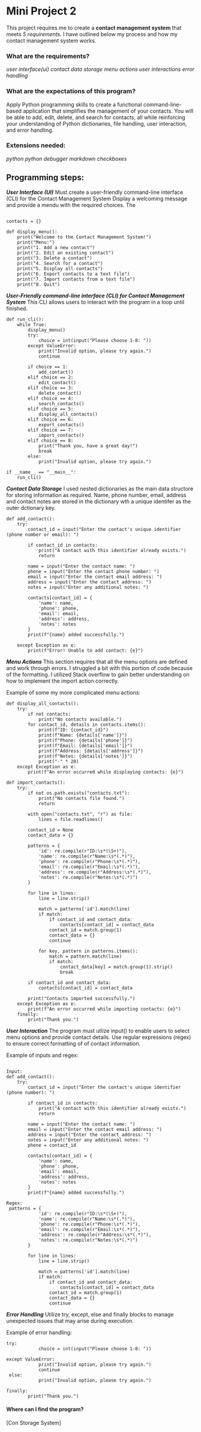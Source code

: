 # Mini Project 2

This project requires me to create a **contact management system** that meets *5 requirements.* I have outlined below my process and how my contact management system works. 

### What are the requirements? 
*user interface(ui)*
*contact data storage*
*menu actions*
*user interactions*
*error handling*

### What are the expectations of this program?
Apply Python programming skills to create a functional command-line-based application that simplifies the management of your contacts. You will be able to add, edit, delete, and search for contacts, all while reinforcing your understanding of Python dictionaries, file handling, user interaction, and error handling.

### Extensions needed:
*python*
*python debugger*
*markdown checkboxes*

## Programming steps:

***User Interface (UI)***
Must create a user-friendly command-line interface (CLI) for the Contact Management System
Display a welcoming message and provide a mendu with the required choices. The

``` Example of Menu

contacts = {}

def display_menu():
    print("Welcome to the Contact Management System!")
    print("Menu:")
    print("1. Add a new contact")
    print("2. Edit an existing contact")
    print("3. Delete a contact")
    print("4. Search for a contact")
    print("5. Display all contacts")
    print("6. Export contacts to a text file")
    print("7. Import contacts from a text file")
    print("8. Quit")
```


***User-Friendly command-line interface (CLI) for Contact Management System***
This CLI allows users to interact with the program in a loop until finished. 
``` CLI for contact management system 
def run_cli():
    while True:
        display_menu()
        try:
            choice = int(input("Please choose 1-8: "))  
        except ValueError:
            print("Invalid option, please try again.")
            continue

        if choice == 1:
            add_contact()
        elif choice == 2:
            edit_contact()
        elif choice == 3:
            delete_contact()
        elif choice == 4:
            search_contacts()
        elif choice == 5:
            display_all_contacts()
        elif choice == 6:
            export_contacts()
        elif choice == 7:
            import_contacts()
        elif choice == 8:
            print("Thank you, have a great day!")
            break
        else:
            print("Invalid option, please try again.")

if __name__ == "__main__":
    run_cli()
```


***Contact Data Storage***
I used nested dictionaries as the main data structore for storing information as required. Name, phone number, email, address and contact notes are stored in the dictionary wth a unique identifer as the outer dctionary key. 

```contact data storage dictionaries
def add_contact():
    try:
        contact_id = input("Enter the contact's unique identifier (phone number or email): ")

        if contact_id in contacts:
            print("A contact with this identifier already exists.")
            return

        name = input("Enter the contact name: ")
        phone = input("Enter the contact phone number: ")
        email = input("Enter the contact email address: ")
        address = input("Enter the contact address: ")
        notes = input("Enter any additional notes: ")

        contacts[contact_id] = {
            'name': name,
            'phone': phone,
            'email': email,
            'address': address,
            'notes': notes
        }
        print(f"{name} added successfully.")

    except Exception as e:
        print(f"Error! Unable to add contact: {e}")
```

***Menu Actions***
This section requires that all the menu options are defined and work through errors. I struggled a bit with this portion of code because of the formatting. I utilized Stack overflow to gain better understanding on how to implement the import action correctly. 

Example of some my more complicated menu actions:
``` examples of my menu option defs
def display_all_contacts():
    try:
        if not contacts:
            print("No contacts available.")
        for contact_id, details in contacts.items():
            print(f"ID: {contact_id}")
            print(f"Name: {details['name']}")
            print(f"Phone: {details['phone']}")
            print(f"Email: {details['email']}")
            print(f"Address: {details['address']}")
            print(f"Notes: {details['notes']}")
            print("-" * 20)
    except Exception as e:
        print(f"An error occurred while displaying contacts: {e}")

def import_contacts():
    try:
        if not os.path.exists("contacts.txt"):
            print("No contacts file found.")
            return

        with open("contacts.txt", "r") as file:
            lines = file.readlines()

        contact_id = None
        contact_data = {}

        patterns = {
            'id': re.compile(r"ID:\s*(\S+)"),
            'name': re.compile(r"Name:\s*(.*)"),
            'phone': re.compile(r"Phone:\s*(.*)"),
            'email': re.compile(r"Email:\s*(.*)"),
            'address': re.compile(r"Address:\s*(.*)"),
            'notes': re.compile(r"Notes:\s*(.*)")
        }

        for line in lines:
            line = line.strip()

            match = patterns['id'].match(line)
            if match:
                if contact_id and contact_data:
                    contacts[contact_id] = contact_data
                contact_id = match.group(1)
                contact_data = {}
                continue

            for key, pattern in patterns.items():
                match = pattern.match(line)
                if match:
                    contact_data[key] = match.group(1).strip()
                    break

        if contact_id and contact_data:
            contacts[contact_id] = contact_data

        print("Contacts imported successfully.")
    except Exception as e:
        print(f"An error occurred while importing contacts: {e}")
    finally:
        print("Thank you.")

```
***User Interaction***
The program must utlize input() to enable users to select menu options and provide contact details. Use regular expressions (regex) to ensure correct formatting of of contact information.  

Example of inputs and regex:
``` inputs and regex

Input:
def add_contact():
    try:
        contact_id = input("Enter the contact's unique identifier (phone number): ")

        if contact_id in contacts:
            print("A contact with this identifier already exists.")
            return

        name = input("Enter the contact name: ")
        email = input("Enter the contact email address: ")
        address = input("Enter the contact address: ")
        notes = input("Enter any additional notes: ")
        phone = contact_id

        contacts[contact_id] = {
            'name': name,
            'phone': phone,
            'email': email,
            'address': address,
            'notes': notes
        }
        print(f"{name} added successfully.")

Regex:
 patterns = {
            'id': re.compile(r"ID:\s*(\S+)"),
            'name': re.compile(r"Name:\s*(.*)"),
            'phone': re.compile(r"Phone:\s*(.*)"),
            'email': re.compile(r"Email:\s*(.*)"),
            'address': re.compile(r"Address:\s*(.*)"),
            'notes': re.compile(r"Notes:\s*(.*)")
        }

        for line in lines:
            line = line.strip()
            
            match = patterns['id'].match(line)
            if match:
                if contact_id and contact_data:
                    contacts[contact_id] = contact_data
                contact_id = match.group(1)
                contact_data = {}
                continue
```
***Error Handling***
Utilize try, except, else and finally blocks to manage unexpected issues that may arise during execution.

Example of error handling:
``` try, except, finally blocks
try:
            choice = int(input("Please choose 1-8: "))  

except ValueError:
            print("Invalid option, please try again.")
            continue
 else:
            print("Invalid option, please try again.")

finally:
        print("Thank you.")
```

#### Where can I find the program?
[Con Storage System]
